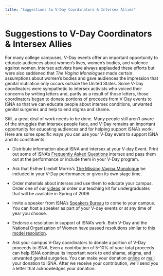 ```yaml
---
title: "Suggestions to V-Day Coordinators & Intersex Allies"
---
```


# Suggestions to V-Day Coordinators & Intersex Allies

For many college campuses, V-Day events offer an important opportunity to educate audiences about women’s lives, women’s bodies, and violence against women. Intersex activists have always applauded these efforts but were also saddened that _The Vagina Monologues_ made certain assumptions about women’s bodies and gave audiences the impression that genital mutilation only occurs outside the United States. Some V-Day coordinators were sympathetic to intersex activists who voiced their concerns by writing letters and, partly as a result of those letters, those coordinators began to donate portions of proceeds from V-Day events to <span class="caps">ISNA</span> so that we can educate people about intersex conditions, unwanted genital surgeries and help to end stigma and shame.  

Still, a great deal of work needs to be done. Many people still aren’t aware of the struggles that intersex people face, and V-Day remains an important opportunity for educating audiences and for helping support <span class="caps">ISNA</span>’s work. Here are some specific ways you can use your V-Day event to support <span class="caps">ISNA</span> and its constituents.  

<ul>
	<li>Distribute information about <span class="caps">ISNA</span> and intersex at your V-day Event. Print out some of <span class="caps">ISNA</span>’s <a href="/faqabout">Frequently Asked Questions</a> intersex and pass them out at the performance or include them in your V-Day program.</li>
</ul>

<ul>
	<li>Ask that Esther Liedolf Morris’s <a href="/missingvagina">The Missing Vagina Monologue</a> be included in your V-Day performance or given its own stage time.</li>
</ul>

<ul>
	<li>Order materials about intersex and use them to educate your campus. Order one of our <a href="/videos">videos</a> or order our teaching kit for undergraduates that will be available in Spring of 2006.</li>
</ul>

<ul>
	<li>Invite a speaker from <span class="caps">ISNA</span>’s <a href="/about/speakers/">Speakers Bureau</a> to come to your campus. You can host a speaker as part of your V-day events or at any time of year you choose.</li>
</ul>

<ul>
	<li>Endorse a resolution in support of <span class="caps">ISNA</span>’s work. Both V-Day and the National Organization of Women have passed resolutions similar to <a href="/node/78">this model resolution</a>.</li>
</ul>

<ul>
	<li>Ask your campus V-Day coordinators to donate a portion of V-Day proceeds to <span class="caps">ISNA</span>. Even a contribution of 5-10% of your total proceeds can help <span class="caps">ISNA</span> continue its important work to end shame, stigma, and unwanted genital surgeries. You can make your donation <a href="/donate">online</a> or <a href="/about/contact">mail</a> your donation to <span class="caps">ISNA</span>. After we receive your contribution, we’ll send you a letter that acknowledges your donation.</li>
</ul>